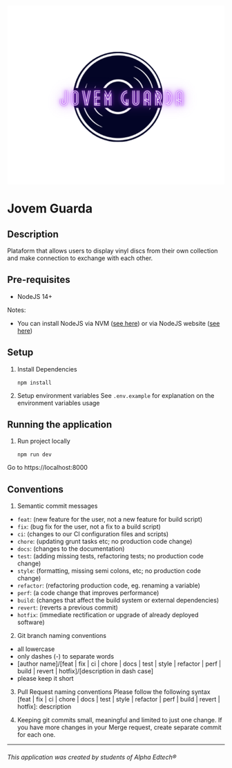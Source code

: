 <div style="display: flex; flex-direction: column; align-items: center"> <img src='./logo.svg'> </div>

# Jovem Guarda

## Description
Plataform that allows users to display vinyl discs from their own collection and make connection to exchange with each other. 

## Pre-requisites
- NodeJS 14+

Notes:

- You can install NodeJS via NVM ([see here](https://github.com/nvm-sh/nvm)) or via NodeJS website ([see here](https://nodejs.org/en/download/))

## Setup

1. Install Dependencies
    ```
    npm install
    ```
2. Setup environment variables
    See `.env.example` for explanation on the environment variables usage

## Running the application
1. Run project locally
   ```
   npm run dev
   ```

Go to https://localhost:8000

## Conventions
1. Semantic commit messages
- ``feat``: (new feature for the user, not a new feature for build script)
- ``fix``: (bug fix for the user, not a fix to a build script)
- ``ci``: (changes to our CI configuration files and scripts)
- ``chore``: (updating grunt tasks etc; no production code change)
- ``docs``: (changes to the documentation)
- ``test``: (adding missing tests, refactoring tests; no production code change)
- ``style``: (formatting, missing semi colons, etc; no production code change)
- ``refactor``: (refactoring production code, eg. renaming a variable)
- ``perf``: (a code change that improves performance)
- ``build``: (changes that affect the build system or external dependencies)
- ``revert``: (reverts a previous commit)
- ``hotfix``: (immediate rectification or upgrade of already deployed software)

2. Git branch naming conventions
- all lowercase
- only dashes (-) to separate words
- [author name]/[feat | fix | ci | chore | docs | test | style | refactor | perf | build | revert | hotfix]/[description in dash case]
- please keep it short

3. Pull Request naming conventions
Please follow the following syntax
[feat | fix | ci | chore | docs | test | style | refactor | perf | build | revert | hotfix]: description

4. Keeping git commits small, meaningful and limited to just one change. If you have more changes in your Merge request, create separate commit for each one.

---
###### This application was created by students of Alpha Edtech® 